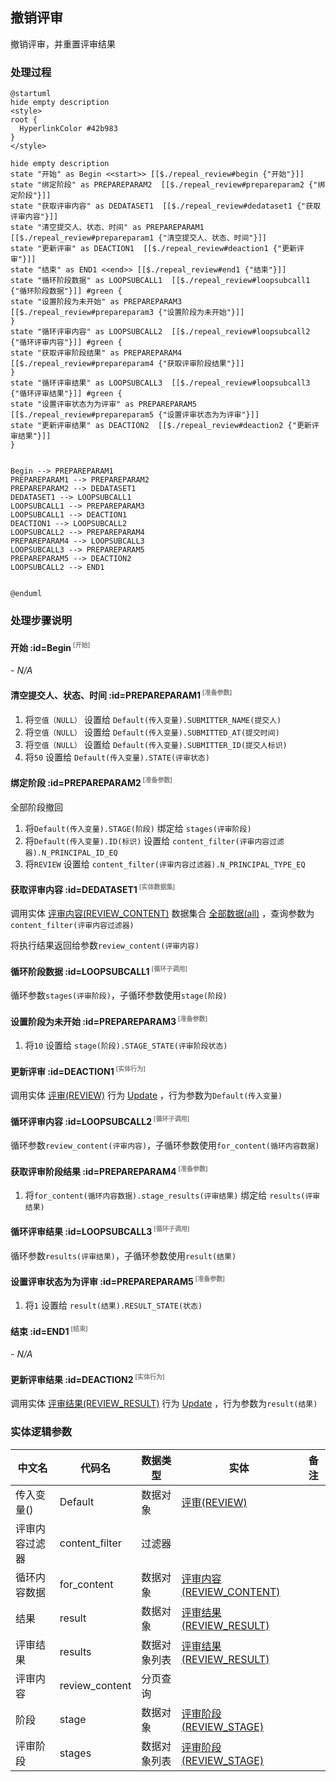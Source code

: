 ## 撤销评审 <!-- {docsify-ignore-all} -->

   撤销评审，并重置评审结果

### 处理过程

```plantuml
@startuml
hide empty description
<style>
root {
  HyperlinkColor #42b983
}
</style>

hide empty description
state "开始" as Begin <<start>> [[$./repeal_review#begin {"开始"}]]
state "绑定阶段" as PREPAREPARAM2  [[$./repeal_review#prepareparam2 {"绑定阶段"}]]
state "获取评审内容" as DEDATASET1  [[$./repeal_review#dedataset1 {"获取评审内容"}]]
state "清空提交人、状态、时间" as PREPAREPARAM1  [[$./repeal_review#prepareparam1 {"清空提交人、状态、时间"}]]
state "更新评审" as DEACTION1  [[$./repeal_review#deaction1 {"更新评审"}]]
state "结束" as END1 <<end>> [[$./repeal_review#end1 {"结束"}]]
state "循环阶段数据" as LOOPSUBCALL1  [[$./repeal_review#loopsubcall1 {"循环阶段数据"}]] #green {
state "设置阶段为未开始" as PREPAREPARAM3  [[$./repeal_review#prepareparam3 {"设置阶段为未开始"}]]
}
state "循环评审内容" as LOOPSUBCALL2  [[$./repeal_review#loopsubcall2 {"循环评审内容"}]] #green {
state "获取评审阶段结果" as PREPAREPARAM4  [[$./repeal_review#prepareparam4 {"获取评审阶段结果"}]]
}
state "循环评审结果" as LOOPSUBCALL3  [[$./repeal_review#loopsubcall3 {"循环评审结果"}]] #green {
state "设置评审状态为为评审" as PREPAREPARAM5  [[$./repeal_review#prepareparam5 {"设置评审状态为为评审"}]]
state "更新评审结果" as DEACTION2  [[$./repeal_review#deaction2 {"更新评审结果"}]]
}


Begin --> PREPAREPARAM1
PREPAREPARAM1 --> PREPAREPARAM2
PREPAREPARAM2 --> DEDATASET1
DEDATASET1 --> LOOPSUBCALL1
LOOPSUBCALL1 --> PREPAREPARAM3
LOOPSUBCALL1 --> DEACTION1
DEACTION1 --> LOOPSUBCALL2
LOOPSUBCALL2 --> PREPAREPARAM4
PREPAREPARAM4 --> LOOPSUBCALL3
LOOPSUBCALL3 --> PREPAREPARAM5
PREPAREPARAM5 --> DEACTION2
LOOPSUBCALL2 --> END1


@enduml
```


### 处理步骤说明

#### 开始 :id=Begin<sup class="footnote-symbol"> <font color=gray size=1>[开始]</font></sup>



*- N/A*
#### 清空提交人、状态、时间 :id=PREPAREPARAM1<sup class="footnote-symbol"> <font color=gray size=1>[准备参数]</font></sup>



1. 将`空值（NULL）` 设置给  `Default(传入变量).SUBMITTER_NAME(提交人)`
2. 将`空值（NULL）` 设置给  `Default(传入变量).SUBMITTED_AT(提交时间)`
3. 将`空值（NULL）` 设置给  `Default(传入变量).SUBMITTER_ID(提交人标识)`
4. 将`50` 设置给  `Default(传入变量).STATE(评审状态)`

#### 绑定阶段 :id=PREPAREPARAM2<sup class="footnote-symbol"> <font color=gray size=1>[准备参数]</font></sup>

全部阶段撤回

1. 将`Default(传入变量).STAGE(阶段)` 绑定给  `stages(评审阶段)`
2. 将`Default(传入变量).ID(标识)` 设置给  `content_filter(评审内容过滤器).N_PRINCIPAL_ID_EQ`
3. 将`REVIEW` 设置给  `content_filter(评审内容过滤器).N_PRINCIPAL_TYPE_EQ`

#### 获取评审内容 :id=DEDATASET1<sup class="footnote-symbol"> <font color=gray size=1>[实体数据集]</font></sup>



调用实体 [评审内容(REVIEW_CONTENT)](module/TestMgmt/review_content.md) 数据集合 [全部数据(all)](module/TestMgmt/review_content#数据集合) ，查询参数为`content_filter(评审内容过滤器)`

将执行结果返回给参数`review_content(评审内容)`

#### 循环阶段数据 :id=LOOPSUBCALL1<sup class="footnote-symbol"> <font color=gray size=1>[循环子调用]</font></sup>



循环参数`stages(评审阶段)`，子循环参数使用`stage(阶段)`
#### 设置阶段为未开始 :id=PREPAREPARAM3<sup class="footnote-symbol"> <font color=gray size=1>[准备参数]</font></sup>



1. 将`10` 设置给  `stage(阶段).STAGE_STATE(评审阶段状态)`

#### 更新评审 :id=DEACTION1<sup class="footnote-symbol"> <font color=gray size=1>[实体行为]</font></sup>



调用实体 [评审(REVIEW)](module/TestMgmt/review.md) 行为 [Update](module/TestMgmt/review#行为) ，行为参数为`Default(传入变量)`

#### 循环评审内容 :id=LOOPSUBCALL2<sup class="footnote-symbol"> <font color=gray size=1>[循环子调用]</font></sup>



循环参数`review_content(评审内容)`，子循环参数使用`for_content(循环内容数据)`
#### 获取评审阶段结果 :id=PREPAREPARAM4<sup class="footnote-symbol"> <font color=gray size=1>[准备参数]</font></sup>



1. 将`for_content(循环内容数据).stage_results(评审结果)` 绑定给  `results(评审结果)`

#### 循环评审结果 :id=LOOPSUBCALL3<sup class="footnote-symbol"> <font color=gray size=1>[循环子调用]</font></sup>



循环参数`results(评审结果)`，子循环参数使用`result(结果)`
#### 设置评审状态为为评审 :id=PREPAREPARAM5<sup class="footnote-symbol"> <font color=gray size=1>[准备参数]</font></sup>



1. 将`1` 设置给  `result(结果).RESULT_STATE(状态)`

#### 结束 :id=END1<sup class="footnote-symbol"> <font color=gray size=1>[结束]</font></sup>



*- N/A*

#### 更新评审结果 :id=DEACTION2<sup class="footnote-symbol"> <font color=gray size=1>[实体行为]</font></sup>



调用实体 [评审结果(REVIEW_RESULT)](module/TestMgmt/review_result.md) 行为 [Update](module/TestMgmt/review_result#行为) ，行为参数为`result(结果)`



### 实体逻辑参数

|    中文名   |    代码名    |  数据类型    |  实体   |备注 |
| --------| --------| -------- | -------- | --------   |
|传入变量(<i class="fa fa-check"/></i>)|Default|数据对象|[评审(REVIEW)](module/TestMgmt/review.md)||
|评审内容过滤器|content_filter|过滤器|||
|循环内容数据|for_content|数据对象|[评审内容(REVIEW_CONTENT)](module/TestMgmt/review_content.md)||
|结果|result|数据对象|[评审结果(REVIEW_RESULT)](module/TestMgmt/review_result.md)||
|评审结果|results|数据对象列表|[评审结果(REVIEW_RESULT)](module/TestMgmt/review_result.md)||
|评审内容|review_content|分页查询|||
|阶段|stage|数据对象|[评审阶段(REVIEW_STAGE)](module/TestMgmt/review_stage.md)||
|评审阶段|stages|数据对象列表|[评审阶段(REVIEW_STAGE)](module/TestMgmt/review_stage.md)||
